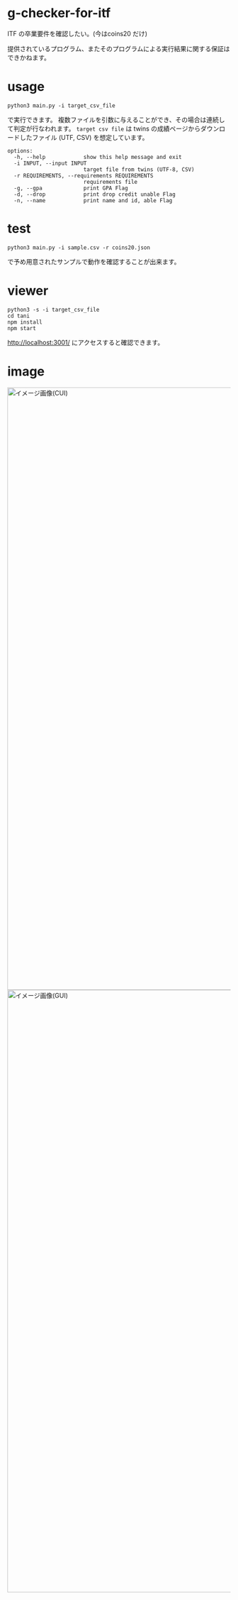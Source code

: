 # g-checker-for-itf
ITF の卒業要件を確認したい。(今はcoins20 だけ)

提供されているプログラム、またそのプログラムによる実行結果に関する保証はできかねます。


# usage

```
python3 main.py -i target_csv_file
```

で実行できます。
複数ファイルを引数に与えることができ、その場合は連続して判定が行なわれます。
`target csv file` は twins の成績ページからダウンロードしたファイル (UTF, CSV) を想定しています。

```
options:
  -h, --help            show this help message and exit
  -i INPUT, --input INPUT
                        target file from twins (UTF-8, CSV)
  -r REQUIREMENTS, --requirements REQUIREMENTS
                        requirements file
  -g, --gpa             print GPA Flag
  -d, --drop            print drop credit unable Flag
  -n, --name            print name and id, able Flag
```

# test 

```
python3 main.py -i sample.csv -r coins20.json
```


で予め用意されたサンプルで動作を確認することが出来ます。

# viewer

```
python3 -s -i target_csv_file
cd tani
npm install
npm start
```

[http://localhost:3001/](http://localhost:3001/) にアクセスすると確認できます。

# image

<img width="1358" alt="イメージ画像(CUI)" src="https://user-images.githubusercontent.com/65126083/151887795-b8b7bca4-b8bc-4822-ad60-e7e721b23805.png">
<img width="1358" alt="イメージ画像(GUI)" src="https://user-images.githubusercontent.com/65126083/151951576-75853414-51ad-42b2-9173-3a862de9cff8.png">
